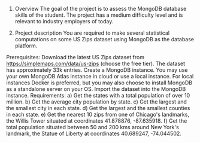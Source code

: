 1. Overview
The goal of the project is to assess the MongoDB database skills of the student. The project has a medium difficulty level and is relevant to industry employers of today.

2. Project description
You are required to make several statistical computations on some US Zips dataset using MongoDB as the database platform.

Prerequisites:
Download the latest US Zips dataset from https://simplemaps.com/data/us-zips (choose the free tier). The dataset has approximately 33k entries.
Create a MongoDB instance. You may use your own MongoDB Atlas instance in cloud or use a local instance. For local instances Docker is preferred, but you may also choose to install MongoDB as a standalone server on your OS.
Import the dataset into the MongoDB instance.
Requirements:
a) Get the states with a total population of over 10 million.
b) Get the average city population by state.
c) Get the largest and the smallest city in each state.
d) Get the largest and the smallest counties in each state.
e) Get the nearest 10 zips from one of Chicago's landmarks, the Willis Tower situated at coordinates 41.878876, -87.635918.
f) Get the total population situated between 50 and 200 kms around New York's landmark, the Statue of Liberty at coordinates 40.689247, -74.044502.
